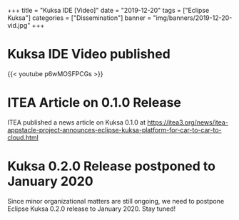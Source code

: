 +++
title = "Kuksa IDE [Video]"
date = "2019-12-20"
tags = ["Eclipse Kuksa"]
categories = ["Dissemination"]
banner = "img/banners/2019-12-20-vid.jpg"
+++

# Kuksa IDE Video published

 {{< youtube p6wMOSFPCGs >}}

# ITEA Article on 0.1.0 Release

ITEA published a news article on Kuksa 0.1.0 at https://itea3.org/news/itea-appstacle-project-announces-eclipse-kuksa-platform-for-car-to-car-to-cloud.html


# Kuksa 0.2.0 Release postponed to January 2020

Since minor organizational matters are still ongoing, we need to postpone Eclipse Kuksa 0.2.0 release to January 2020. Stay tuned!
